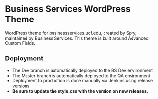 # Business Services WordPress Theme

WordPress theme for businessservices.ucf.edu, created by Spry, maintained by Business Services.
This theme is built around Advanced Custom Fields.

## Deployment

- The Dev branch is automatically deployed to the BS Dev environment
- The Master branch is automatically deployed to the QA environment
- Deployment to production is done manually via Jenkins using release versions
- **Be sure to update the style.css with the version on new releases.**
